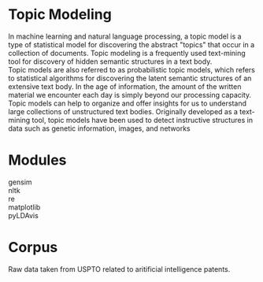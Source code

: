# Topic Modeling<br>
In machine learning and natural language processing, a topic model is a type of statistical model for discovering the abstract "topics" that occur in a collection of documents. Topic modeling is a frequently used text-mining tool for discovery of hidden semantic structures in a text body.<br>
Topic models are also referred to as probabilistic topic models, which refers to statistical algorithms for discovering the latent semantic structures of an extensive text body. In the age of information, the amount of the written material we encounter each day is simply beyond our processing capacity. Topic models can help to organize and offer insights for us to understand large collections of unstructured text bodies. Originally developed as a text-mining tool, topic models have been used to detect instructive structures in data such as genetic information, images, and networks

# Modules<br>
gensim<br>
nltk<br>
re<br>
matplotlib<br>
pyLDAvis<br>


# Corpus<br>
Raw data taken from USPTO related to aritificial intelligence patents.
